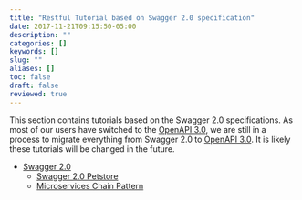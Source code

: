 ```yaml
---
title: "Restful Tutorial based on Swagger 2.0 specification"
date: 2017-11-21T09:15:50-05:00
description: ""
categories: []
keywords: []
slug: ""
aliases: []
toc: false
draft: false
reviewed: true
---
```


This section contains tutorials based on the Swagger 2.0 specifications. As most of our users have switched to the [OpenAPI 3.0][], we are still in a process to migrate everything from Swagger 2.0 to [OpenAPI 3.0][]. It is likely these tutorials will be changed in the future. 

* [Swagger 2.0](/tutorial/rest/swagger/)
   + [Swagger 2.0 Petstore](/tutorial/rest/swagger/petstore/)
   + [Microservices Chain Pattern](/tutorial/rest/swagger/ms-chain/)

[OpenAPI 3.0]: /tutorial/rest/openapi/